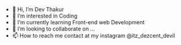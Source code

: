 - 👋 Hi, I’m Dev Thakur
- 👀 I’m interested in Coding
- 🌱 I’m currently learning  Front-end web Development
- 💞️ I’m looking to collaborate on ...
- 📫 How to reach me contact at my instagram @itz_dezcent_devil

<!---
dazzy07dev/dazzy07dev is a ✨ special ✨ repository because its `README.md` (this file) appears on your GitHub profile.
You can click the Preview link to take a look at your changes.
--->
